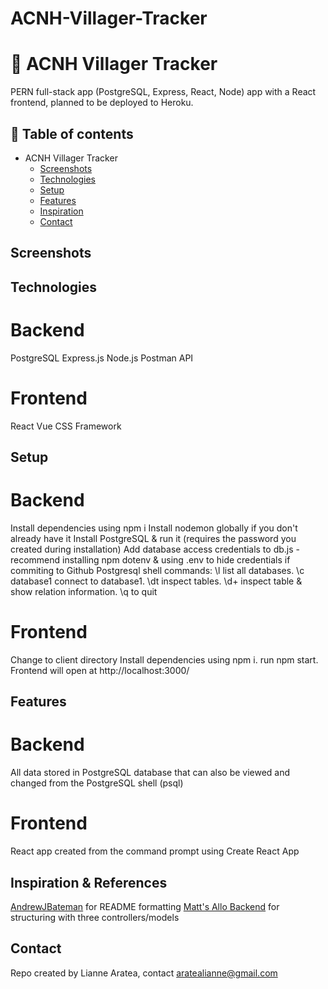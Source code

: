 # ACNH-Villager-Tracker

# 🍃 ACNH Villager Tracker 
PERN full-stack app (PostgreSQL, Express, React, Node) app with a React frontend, planned to be deployed to Heroku. 

## 📄 Table of contents
* ACNH Villager Tracker
  * [Screenshots](#screenshots)
  * [Technologies](#technologies)
  * [Setup](#setup)
  * [Features](#features)
  * [Inspiration](#inspiration)
  * [Contact](#contact)

## Screenshots

## Technologies
# Backend
PostgreSQL 
Express.js 
Node.js 
Postman API 

# Frontend
React 
Vue CSS Framework

## Setup
# Backend
Install dependencies using npm i
Install nodemon globally if you don't already have it
Install PostgreSQL & run it (requires the password you created during installation)
Add database access credentials to db.js - recommend installing npm dotenv & using .env to hide credentials if commiting to Github
Postgresql shell commands: \l list all databases. \c database1 connect to database1. \dt inspect tables. \d+ inspect table & show relation information. \q to quit


# Frontend
Change to client directory
Install dependencies using npm i.
run npm start. Frontend will open at http://localhost:3000/


## Features 

# Backend
All data stored in PostgreSQL database that can also be viewed and changed from the PostgreSQL shell (psql)

# Frontend
React app created from the command prompt using Create React App


## Inspiration & References
[AndrewJBateman](https://github.com/AndrewJBateman/pern-stack-todo) for README formatting
[Matt's Allo Backend](https://github.com/GonczarM/Allo-BackEnd) for structuring with three controllers/models


## Contact
Repo created by Lianne Aratea, contact aratealianne@gmail.com
